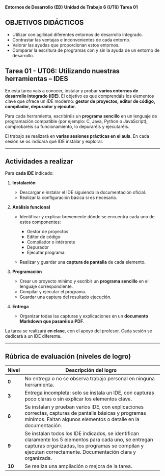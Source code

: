 **Entornos de Desarrollo (ED)**
**Unidad de Trabajo 6 (UT6)**
**Tarea 01**

## OBJETIVOS DIDÁCTICOS

- Utilizar con agilidad diferentes entornos de desarrollo integrado.
- Contrastar las ventajas e inconvenientes de cada entorno.
- Valorar las ayudas que proporcionan estos entornos.
- Comparar la escritura de programas con y sin la ayuda de un entorno de desarrollo. 


## **Tarea 01 - UT06: Utilizando nuestras herramientas – IDES**

En esta tarea vais a conocer, instalar y probar **varios entornos de desarrollo integrado (IDE)**. El objetivo es que comprendáis los elementos clave que ofrece un IDE moderno: **gestor de proyectos, editor de código, compilador, depurador y ejecutor**.

Para cada herramienta, escribiréis un **programa sencillo** en un lenguaje de programación compatible (por ejemplo: C, Java, Python o JavaScript), comprobaréis su funcionamiento, lo depuraréis y ejecutaréis.

El trabajo se realizará en **varias sesiones prácticas en el aula**. En cada sesión se os indicará qué IDE instalar y explorar.

---

## **Actividades a realizar**

Para **cada IDE** indicado:

1. **Instalación**

   * Descargar e instalar el IDE siguiendo la documentación oficial.
   * Realizar la configuración básica si es necesaria.

2. **Análisis funcional**

   * Identificar y explicar brevemente dónde se encuentra cada uno de estos componentes:

     * Gestor de proyectos
     * Editor de código
     * Compilador o intérprete
     * Depurador
     * Ejecutar programa

   * Realizar y guardar una **captura de pantalla** de cada elemento.

3. **Programación**

   * Crear un proyecto mínimo y escribir un **programa sencillo** en el lenguaje correspondiente.
   * Compilar y ejecutar el programa.
   * Guardar una captura del resultado ejecución.

4. **Entrega**

   * Organizar todas las capturas y explicaciones en un **documento Markdown que pasaréis a PDF**.

La tarea se realizará **en clase**, con el apoyo del profesor.
Cada sesión se dedicará a un IDE diferente.

---

## **Rúbrica de evaluación (niveles de logro)**

| Nivel  | Descripción del logro                                                                                                                                                                                                          |
| ------ | ------------------------------------------------------------------------------------------------------------------------------------------------------------------------------------------------------------------------------ |
| **0**  | No entrega o no se observa trabajo personal en ninguna herramienta.                                                                                                                                                            |
| **3**  | Entrega incompleta: solo se instala un IDE, con capturas poco claras o sin explicar los elementos clave.                                                                                                                       |
| **6**  | Se instalan y prueban varios IDE, con explicaciones correctas, capturas de pantalla básicas y programas mínimos. Faltan algunos elementos o detalle en la documentación.                                                       |
| **9**  | Se instalan todos los IDE indicados, se identifican claramente los 5 elementos para cada uno, se entregan capturas organizadas, los programas se compilan y ejecutan correctamente. Documentación clara y organizada. |
| **10** | Se realiza una ampliación o mejora de la tarea.                               |


